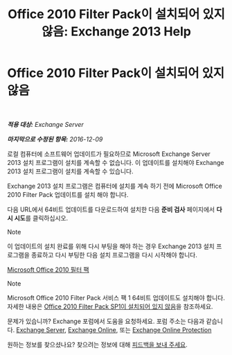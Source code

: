 ﻿---
title: 'Office 2010 Filter Pack이 설치되어 있지 않음: Exchange 2013 Help'
TOCTitle: Office 2010 Filter Pack이 설치되어 있지 않음
ms:assetid: 6a09ac9e-67a6-44db-94f0-aa8c89e94468
ms:mtpsurl: https://technet.microsoft.com/ko-kr/library/ms.exch.setupreadiness.msfilterpackv2notinstalled(v=EXCHG.150)
ms:contentKeyID: 50483313
ms.date: 05/22/2018
mtps_version: v=EXCHG.150
ms.translationtype: MT
---

# Office 2010 Filter Pack이 설치되어 있지 않음

 

_**적용 대상:** Exchange Server_

_**마지막으로 수정된 항목:** 2016-12-09_

로컬 컴퓨터에 소프트웨어 업데이트가 필요하므로 Microsoft Exchange Server 2013 설치 프로그램이 설치를 계속할 수 없습니다. 이 업데이트를 설치해야 Exchange 2013 설치 프로그램이 설치를 계속할 수 있습니다.

Exchange 2013 설치 프로그램은 컴퓨터에 설치를 계속 하기 전에 Microsoft Office 2010 Filter Pack 업데이트를 설치 해야 합니다.

다음 URL에서 64비트 업데이트를 다운로드하여 설치한 다음 **준비 검사** 페이지에서 **다시 시도**를 클릭하십시오.


> [!NOTE]
> 이 업데이트의 설치 완료를 위해 다시 부팅을 해야 하는 경우 Exchange 2013 설치 프로그램을 종료하고 다시 부팅한 다음 설치 프로그램을 다시 시작해야 합니다.



[Microsoft Office 2010 필터 팩](https://go.microsoft.com/fwlink/p/?linkid=191548)


> [!NOTE]
> Microsoft Office 2010 Filter Pack 서비스 팩 1 64비트 업데이트도 설치해야 합니다. 자세한 내용은 <A href="office-2010-filter-pack-sp1-not-installed-exchange-2013-help.md">Office 2010 Filter Pack SP1이 설치되어 있지 않음</A>을 참조하세요.



문제가 있습니까? Exchange 포럼에서 도움을 요청하세요. 포럼 주소는 다음과 같습니다. [Exchange Server](https://go.microsoft.com/fwlink/p/?linkid=60612), [Exchange Online](https://go.microsoft.com/fwlink/p/?linkid=267542), 또는 [Exchange Online Protection](https://go.microsoft.com/fwlink/p/?linkid=285351)

원하는 정보를 찾으셨나요? 찾으려는 정보에 대해 [피드백을 보내 주세요](mailto:exsetuphelpfeedback@microsoft.com?subject=exchange%202013%20setup%20help%20feedback).

